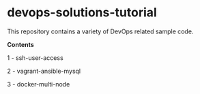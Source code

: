 # devops-solutions-tutorial
This repository contains a variety of DevOps related sample code.

**Contents**

1 - ssh-user-access

2 - vagrant-ansible-mysql

3 - docker-multi-node
